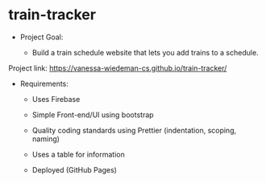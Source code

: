 # train-tracker

- Project Goal: 

  - Build a train schedule website that lets you add trains to a schedule. 
  
 Project link: https://vanessa-wiedeman-cs.github.io/train-tracker/ 
 

- Requirements:

  - Uses Firebase

  - Simple Front-end/UI using bootstrap 

  - Quality coding standards using Prettier (indentation, scoping, naming)

  - Uses a table for information

  - Deployed (GitHub Pages)
  
  
